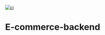 [![ci](https://github.com/HillwoodEmpire2022/E-commerce-backend/actions/workflows/ci.yaml/badge.svg?branch=develop)](https://github.com/HillwoodEmpire2022/E-commerce-backend/actions/workflows/ci.yaml)
# E-commerce-backend
